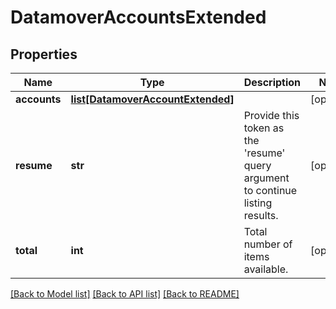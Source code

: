 # DatamoverAccountsExtended

## Properties
Name | Type | Description | Notes
------------ | ------------- | ------------- | -------------
**accounts** | [**list[DatamoverAccountExtended]**](DatamoverAccountExtended.md) |  | [optional] 
**resume** | **str** | Provide this token as the &#39;resume&#39; query argument to continue listing results. | [optional] 
**total** | **int** | Total number of items available. | [optional] 

[[Back to Model list]](../README.md#documentation-for-models) [[Back to API list]](../README.md#documentation-for-api-endpoints) [[Back to README]](../README.md)


